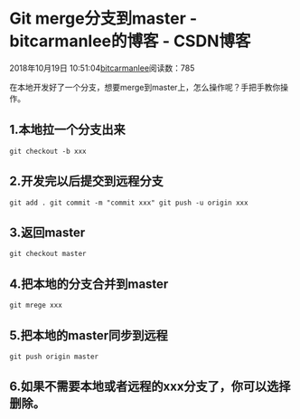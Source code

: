 
# Git merge分支到master - bitcarmanlee的博客 - CSDN博客


2018年10月19日 10:51:04[bitcarmanlee](https://me.csdn.net/bitcarmanlee)阅读数：785


在本地开发好了一个分支，想要merge到master上，怎么操作呢？手把手教你操作。
## 1.本地拉一个分支出来
`git checkout -b xxx`
## 2.开发完以后提交到远程分支
`git add .
git commit -m "commit xxx"
git push -u origin xxx`
## 3.返回master
`git checkout master`
## 4.把本地的分支合并到master
`git mrege xxx`
## 5.把本地的master同步到远程
`git push origin master`
## 6.如果不需要本地或者远程的xxx分支了，你可以选择删除。

